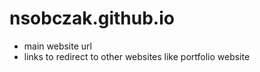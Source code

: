 # nsobczak.github.io

- main website url
- links to redirect to other websites like portfolio website
